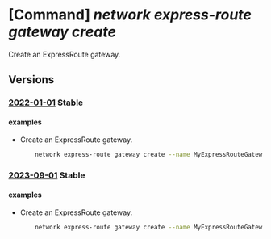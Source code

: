 # [Command] _network express-route gateway create_

Create an ExpressRoute gateway.

## Versions

### [2022-01-01](/Resources/mgmt-plane/L3N1YnNjcmlwdGlvbnMve30vcmVzb3VyY2Vncm91cHMve30vcHJvdmlkZXJzL21pY3Jvc29mdC5uZXR3b3JrL2V4cHJlc3Nyb3V0ZWdhdGV3YXlzL3t9/2022-01-01.xml) **Stable**

<!-- mgmt-plane /subscriptions/{}/resourcegroups/{}/providers/microsoft.network/expressroutegateways/{} 2022-01-01 -->

#### examples

- Create an ExpressRoute gateway.
    ```bash
        network express-route gateway create --name MyExpressRouteGateway --resource-group MyResourceGroup --min-val 5
    ```

### [2023-09-01](/Resources/mgmt-plane/L3N1YnNjcmlwdGlvbnMve30vcmVzb3VyY2Vncm91cHMve30vcHJvdmlkZXJzL21pY3Jvc29mdC5uZXR3b3JrL2V4cHJlc3Nyb3V0ZWdhdGV3YXlzL3t9/2023-09-01.xml) **Stable**

<!-- mgmt-plane /subscriptions/{}/resourcegroups/{}/providers/microsoft.network/expressroutegateways/{} 2023-09-01 -->

#### examples

- Create an ExpressRoute gateway.
    ```bash
        network express-route gateway create --name MyExpressRouteGateway --resource-group MyResourceGroup --min-val 5
    ```
